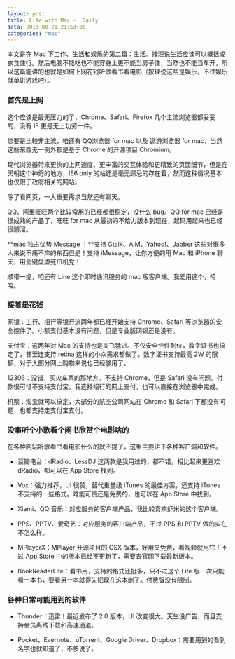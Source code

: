 ```yaml
---
layout: post
title: Life with Mac -  Daily
data: 2013-08-21 21:53:00
categories: "mac"
---
```


本文是在 Mac 下工作、生活和娱乐的第二篇：生活。按理说生活应该可以概括成衣食住行。然后电脑不能吃也不能穿身上更不能当房子住，当然也不能当车开，所以这篇能讲的也就是如何上网花钱听歌看书看电影（按理说这些是娱乐，不过娱乐就单讲游戏吧）。

### 首先是上网

这个应该是最无压力的了，Chrome、Safari、Firefox 几个主流浏览器都妥妥的，没有 IE 更是无上功劳一件。

您要是比较非主流，咱还有 QQ浏览器 for mac 以及 遨游浏览器 for mac，当然这些东西无一例外都是基于 Chrome 的开源项目 Chromium。

现代浏览器带来更快的上网速度、更丰富的交互体验和更精致的页面细节，但是在天朝这个神奇的地方，IE6 only 的站还是毫无顾忌的存在着，然而这种情况基本也仅限于政府相关的网站。

除了看网页，一大重要需求当然还有聊天。

QQ、阿里旺旺两个比较常用的已经都很稳定，没什么 bug。QQ for mac 已经是很成熟的产品了，旺旺 for mac 从最初的不给力版本到现在，起码用起来也已经很顺溜。

**mac 独占优势 Message ！**支持 Gtalk、AIM、Yahoo!、Jabber 这些对很多人来说不痛不痒的东西但是！支持 iMessage，让你方便的用 Mac 和 iPhone 聊天，用全键盘虐死爪机党！

顺带一提，咱还有 Line 这个即时通讯服务的 mac 版客户端。我爱用这个，哈哈。

### 接着是花钱

网银：工行、招行等银行这两年都已经开始支持 Chrome、Safari 等浏览器的安全控件了。小额支付基本没有问题，但是专业版网银还是没有。

支付宝：这两年对 Mac 的支持也是突飞猛进。不仅安全控件到位，数字证书也搞定了，甚至连支持 retina 这样的小众需求都做了。数字证书支持最高 2W 的限额，对于大部分网上购物来说也已经够用了。

12306：没错，买火车票的那地方。不支持 Chrome，但是 Safari 没有问题。付款很可惜不支持支付宝，我选择招行的网上支付，也可以直接在浏览器中完成。

机票：淘宝就可以搞定，大部分的航空公司网站在 Chrome 和 Safari 下都没有问题，也都支持走支付宝支付。

### 没事听个小歌看个闲书欣赏个电影啥的

在各种网站听歌看书看电影什么的就不提了，这里主要讲下各种客户端和软件。

- 豆瓣电台：dRadio、LessDJ 这两款是我用过的，都不错，相比起来更喜欢 dRadio，都可以在 App Store 找到。

- Vox：强力推荐，UI 很赞，替代重量级 iTunes 的最佳方案，还支持 iTunes 不支持的一些格式。难能可贵还是免费的，也可以在 App Store 中找到。

- Xiami、QQ 音乐：对应服务的客户端产品，我比较喜欢虾米的这个客户端。

- PPS、PPTV、爱奇艺：对应服务的客户端产品，不过 PPS 和 PPTV 做的实在不怎么样。

- MPlayerX：MPlayer 开源项目的 OSX 版本，好用又免费，看视频就用它！不过 App Store 中的版本已经不更新了，需要去官网下载最新版本。

- BookReaderLite：看书用，支持的格式还挺多，只不过这个 Lite 版一次只能看一本书，要看另一本就得先把现在这本删了。付费版没有限制。

### 各种日常可能用到的软件

- Thunder：迅雷！最近发布了 2.0 版本，UI 改变很大。天生没广告，而且支持会员离线下载和高速通道。

- Pocket、Evernote、uTorrent、Google Driver、Dropbox：需要用到的看到名字也就知道了，不多说了。
